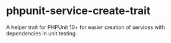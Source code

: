 # phpunit-service-create-trait
A helper trait for PHPUnit 10+ for easier creation of services with dependencies in unit testing
